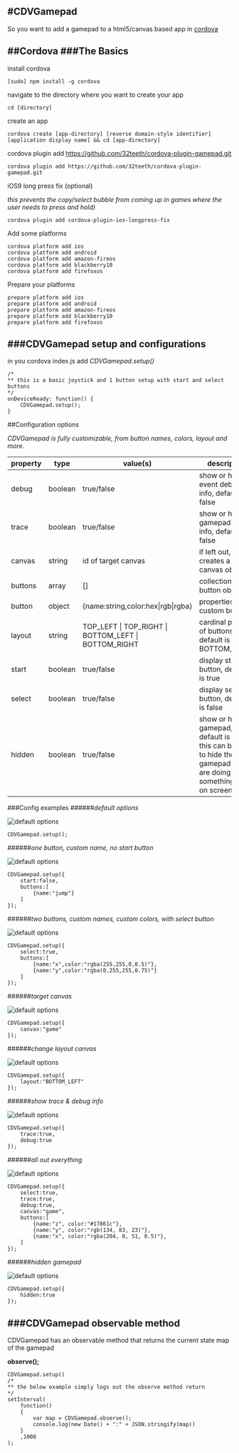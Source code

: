 #CDVGamepad
----

So you want to add a gamepad to a html5/canvas based app in [cordova](http://cordova.apache.org/)

##Cordova
###The Basics
---

install cordova

```
[sudo] npm install -g cordova
```

navigate to the directory where you want to create your app

```
cd [directory]
```

create an app

```
cordova create [app-directory] [reverse domain-style identifier] [application display name] && cd [app-directory]
```

cordova plugin add https://github.com/32teeth/cordova-plugin-gamepad.git

```
cordova plugin add https://github.com/32teeth/cordova-plugin-gamepad.git
```

iOS9 long press fix (optional)

*this prevents the copy/select bubble from coming up in games where the user needs to press and hold)*

```
cordova plugin add cordova-plugin-ios-longpress-fix
```

Add some platforms

```
cordova platform add ios
cordova platform add android
cordova platform add amazon-fireos
cordova platform add blackberry10
cordova platform add firefoxos
```

Prepare your platforms

```
prepare platform add ios
prepare platform add android
prepare platform add amazon-fireos
prepare platform add blackberry10
prepare platform add firefoxos
```

###CDVGamepad setup and configurations
---
in you cordova index.js add *CDVGamepad.setup()*

```
/*
** this is a basic joystick and 1 button setup with start and select buttons
*/
onDeviceReady: function() {
	CDVGamepad.setup();
}
```
##Configuration options

*CDVGamepad is fully customizable, from button names, colors, layout and more.*

| property | type | value(s) | description | example |
|-|-|-|-|-|
|debug|boolean|true/false|show or hide event debug info, default is false|```debug:false```|
|trace|boolean|true/false|show or hide gamepad trace info, default is false|```trace:false```|
|canvas|string|id of target canvas|if left out, creates a new canvas object|```canvas:"game"```|
|buttons|array|[]|collection of button objects|```[{name:"x",color:"rgba(255,255,0,0.5)"}]```|
|button|object|{name:string,color:hex\|rgb\|rgba}|properties for custom buttons|```[{name:"x",color:"rgba(255,255,0,0.5)"},{name:"y",color:"rgba(255,0,255,0.5)"}]```|
|layout|string|TOP_LEFT \| TOP_RIGHT \| BOTTOM_LEFT \| BOTTOM_RIGHT|cardinal position of buttons default is BOTTOM_RIGHT|```layout:"BOTTOM_RIGHT"```|
|start|boolean|true/false|display start button, default is true|```start:false```|
|select|boolean|true/false|display select button, default is false|```select:false```|
|hidden|boolean|true/false|show or hide the gamepad, default is false, this can be used to hide the gamepad if you are doing something else on screen|```hidden:false```|

###Config examples
######*default options*

![default options](https://raw.githubusercontent.com/32teeth/cordova-plugin-gamepad/master/images/CDVGamepad-1.png)

```
CDVGamepad.setup();
```

######*one button, custom name, no start button*

![default options](https://raw.githubusercontent.com/32teeth/cordova-plugin-gamepad/master/images/CDVGamepad-2.png)

```
CDVGamepad.setup({
	start:false,
	buttons:[
		{name:"jump"}
	]
});
```

######*two buttons, custom names, custom colors, with select button*

![default options](https://raw.githubusercontent.com/32teeth/cordova-plugin-gamepad/master/images/CDVGamepad-3.png)

```
CDVGamepad.setup({
	select:true,
	buttons:[
		{name:"x",color:"rgba(255,255,0,0.5)"},
		{name:"y",color:"rgba(0,255,255,0.75)"}
	]
});
```

######*target canvas*

![default options](https://raw.githubusercontent.com/32teeth/cordova-plugin-gamepad/master/images/CDVGamepad-4.png)

```
CDVGamepad.setup({
	canvas:"game"
});
```

######*change layout canvas*

![default options](https://raw.githubusercontent.com/32teeth/cordova-plugin-gamepad/master/images/CDVGamepad-5.png)

```
CDVGamepad.setup({
	layout:"BOTTOM_LEFT"
});
```

######*show trace & debug info*


![default options](https://raw.githubusercontent.com/32teeth/cordova-plugin-gamepad/master/images/CDVGamepad-6.png)

```
CDVGamepad.setup({
	trace:true,
	debug:true
});
```

######*all out everything*


![default options](https://raw.githubusercontent.com/32teeth/cordova-plugin-gamepad/master/images/CDVGamepad-7.png)

```
CDVGamepad.setup({
	select:true,
	trace:true,
	debug:true,
	canvas:"game",
	buttons:[
		{name:"z", color:"#17861c"},
		{name:"y", color:"rgb(134, 83, 23)"},
		{name:"x", color:"rgba(204, 0, 51, 0.5)"},		
	]
});
```

######*hidden gamepad*

![default options](https://raw.githubusercontent.com/32teeth/cordova-plugin-gamepad/master/images/CDVGamepad-8.png)

```
CDVGamepad.setup({
	hidden:true
});
```

###CDVGamepad observable method
---
CDVGamepad has an observable method that returns the current state map of the gamepad

**observe();**

```
CDVGamepad.setup()
/*
** the below example simply logs out the observe method return
*/
setInterval(
	function()
	{
		var map = CDVGamepad.observe();
		console.log(new Date() + ":" + JSON.stringify(map))
	}
	,1000
);
```